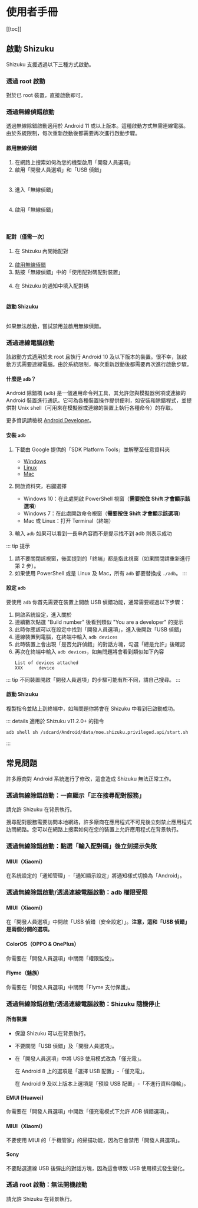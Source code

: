 # 使用者手冊

[[toc]]

## 啟動 Shizuku

Shizuku 支援透過以下三種方式啟動。

### 透過 root 啟動

對於已 root 裝置，直接啟動即可。

### 透過無線偵錯啟動

透過無線除錯啟動適用於 Android 11 或以上版本。這種啟動方式無需連線電腦。由於系統限制，每次重新啟動後都需要再次進行啟動步驟。

#### 啟用無線偵錯

1. 在網路上搜索如何為您的機型啟用「開發人員選項」
2. 啟用「開發人員選項」和「USB 偵錯」<br><br><img :src="$withBase('/images/enable_dev_options.png')" style="max-width:320px;width:100%">
3. 進入「無線偵錯」<br><br><img :src="$withBase('/images/enter_wireless_debugging.png')" style="max-width:320px;width:100%">
4. 啟用「無線偵錯」<br><br><img :src="$withBase('/images/enable_wireless_debugging.png')" style="max-width:320px;width:100%">
   
#### 配對（僅需一次）

1. 在 Shizuku 內開始配對<br><img :src="$withBase('/images/start_paring_from_shizuku.png')" style="max-width:320px;width:100%">
2. [啟用無線偵錯](#啟用無線偵錯)
3. 點按「無線偵錯」中的「使用配對碼配對裝置」<br><img :src="$withBase('/images/start_pairing.png')" style="max-width:320px;width:100%">
4. 在 Shizuku 的通知中填入配對碼<br><img :src="$withBase('/images/enter_pairing_code.png')" style="max-width:320px;width:100%">

#### 啟動 Shizuku

<img :src="$withBase('/images/start_shizuku.png')" style="max-width:320px;width:100%">

如果無法啟動，嘗試禁用並啟用無線偵錯。

### 透過連線電腦啟動

該啟動方式適用於未 root 且執行 Android 10 及以下版本的裝置。很不幸，該啟動方式需要連線電腦。由於系統限制，每次重新啟動後都需要再次進行啟動步驟。

#### 什麼是 `adb`？

Android 除錯橋 (`adb`) 是一個通用命令列工具，其允許您與模擬器例項或連線的 Android 裝置進行通訊。它可為各種裝置操作提供便利，如安裝和除錯程式，並提供對 Unix shell（可用來在模擬器或連線的裝置上執行各種命令）的存取。

更多資訊請檢視 [Android Developer](https://developer.android.com/studio/command-line/adb)。

#### 安裝 `adb`

1. 下載由 Google 提供的「SDK Platform Tools」並解壓至任意資料夾

   * [Windows](https://dl.google.com/android/repository/platform-tools-latest-windows.zip)
   * [Linux](https://dl.google.com/android/repository/platform-tools-latest-linux.zip)
   * [Mac](https://dl.google.com/android/repository/platform-tools-latest-darwin.zip)

2. 開啟資料夾，右鍵選擇

   * Windows 10：在此處開啟 PowerShell 視窗（**需要按住 Shift 才會顯示該選項**）
   * Windows 7：在此處開啟命令視窗（**需要按住 Shift 才會顯示該選項**）
   * Mac 或 Linux：打开 Terminal（終端）

3. 輸入 `adb` 如果可以看到一長串內容而不是提示找不到 adb 則表示成功

::: tip 提示
1. 請不要關閉該視窗，後面提到的「終端」都是指此視窗（如果關閉請重新進行第 2 步）。
2. 如果使用 PowerShell 或是 Linux 及 Mac，所有 `adb` 都要替換成 `./adb`。
:::

#### 設定 `adb`

要使用 `adb` 你首先需要在裝置上開啟 USB 偵錯功能，通常需要經過以下步驟：

1. 開啟系統設定，進入關於
2. 連續數次點選 "Build number" 後看到類似 "You are a developer" 的提示
3. 此時你應該可以在設定中找到「開發人員選項」，進入後開啟「USB 偵錯」
4. 連線裝置到電腦，在終端中輸入 `adb devices`
5. 此時裝置上會出現「是否允許偵錯」的對話方塊，勾選「總是允許」後確認
6. 再次在終端中輸入 `adb devices`，如無問題將會看到類似如下內容
   ```
   List of devices attached
   XXX      device
   ```

::: tip
不同裝置開啟「開發人員選項」的步驟可能有所不同，請自己搜尋。
:::

#### 啟動 Shizuku

複製指令並貼上到終端中，如無問題你將會在 Shizuku 中看到已啟動成功。

::: details 適用於 Shizuku v11.2.0+ 的指令 

```
adb shell sh /sdcard/Android/data/moe.shizuku.privileged.api/start.sh
```
:::

## 常見問題

許多廠商對 Android 系統進行了修改，這會造成 Shizuku 無法正常工作。

### 透過無線除錯啟動：一直顯示「正在搜尋配對服務」

請允許 Shizuku 在背景執行。

搜尋配對服務需要訪問本地網路，許多廠商在應用程式不可見後立刻禁止應用程式訪問網路。您可以在網路上搜索如何在您的裝置上允許應用程式在背景執行。

### 透過無線除錯啟動：點選「輸入配對碼」後立刻提示失敗

#### MIUI（Xiaomi）

在系統設定的「通知管理」-「通知顯示設定」將通知樣式切換為「Android」。

### 透過無線除錯啟動/透過連線電腦啟動：adb 權限受限

#### MIUI（Xiaomi）

在「開發人員選項」中開啟「USB 偵錯（安全設定）」。**注意，這和「USB 偵錯」是兩個分開的選項。**

#### ColorOS（OPPO & OnePlus）

你需要在「開發人員選項」中關閉「權限監控」。

#### Flyme（魅族）

你需要在「開發人員選項」中關閉「Flyme 支付保護」。

### 透過無線除錯啟動/透過連線電腦啟動：Shizuku 隨機停止

#### 所有裝置

- 保證 Shizuku 可以在背景執行。
- 不要關閉「USB 偵錯」及「開發人員選項」。
- 在「開發人員選項」中將 USB 使用模式改為「僅充電」。
  
  在 Android 8 上的選項是「選擇 USB 配置」-「僅充電」。
  
  在 Android 9 及以上版本上選項是「預設 USB 配置」-「不進行資料傳輸」。

#### EMUI (Huawei) 

你需要在「開發人員選項」中開啟「僅充電模式下允許 ADB 偵錯選項」。

#### MIUI（Xiaomi）

不要使用 MIUI 的「手機管家」的掃描功能，因為它會禁用「開發人員選項」。

#### Sony

不要點選連線 USB 後彈出的對話方塊，因為這會導致 USB 使用模式發生變化。

### 透過 root 啟動：無法開機啟動

請允許 Shizuku 在背景執行。
